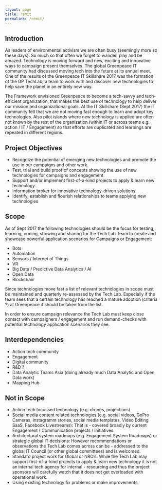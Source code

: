 ```yaml
---
layout: page
title: remit
permalink: /remit/
---
```

## Introduction

As leaders of environmental activism we are often busy (seemingly more so these days). So much so that often we forget to wander, play and be amazed. Technology is moving forward and new, exciting and innovative ways to campaign present themselves. The global Greenpeace IT community had discussed moving tech into the future at its annual meet. One of the results of the Greenpeace IT Skillshare 2017 was the formation of the GP TechLab; a team to work with and discover new technologies to help save the planet in an entirely new way.

The Framework envisioned Greenpeace to become a tech-savvy and tech-efficient organization, that makes the best use of technology to help deliver our mission and organizational goals. At the IT Skillshare (Sept 2017) the IT community felt that we are not moving fast enough to learn and adopt key technologies. Also pilot islands where new technology is applied are often not known by the rest of the organization (within IT or across teams e.g. action / IT / Engagement) so that efforts are duplicated and learnings are repeated in different regions.

## Project Objectives
- Recognize the potential of emerging new technologies and promote the use in our campaigns and other work.
- Test, trial and build proof of concepts showing the use of new technologies for campaigns and engagement. 
- Support and/or implement first-of-a-kind projects to apply & learn new technology.
- Information broker for innovative technology-driven solutions
- Identify, establish and flourish relationships to teams applying new technologies

## Scope
As of Sept 2017 the following technologies should be the focus for testing, learning,  coding, showing and sharing for the Tech Lab Team to create and showcase powerful application scenarios for Campaigns or Engagement: 
- Bots
- Automation
- Sensors / Internet of Things
- VR
- Big Data / Predictive Data Analytics / AI
- Open Data
- Blockchain

Since technologies move fast a list of relevant technologies in scope must be maintained and quarterly re-assessed by the Tech Lab. Especially if the team sees that a certain technology has reached a mature adoption (criteria ?) at Greenpeace it should be taken from the list.

In order to ensure campaign relevance the Tech Lab must keep close contact with campaigners / engagement and run demand-checks with potential technology application scenarios they see.

## Interdependencies

- Action tech community
- Engagement
- Digital community 
- R&D ?
- Data Analytic Teams Asia (doing already much Data Analytic and Open Data work)
- Mapping Hub

## Not in Scope

- Action tech focussed technology (e.g. drones, projections)
- Social media content related technologies (e.g. social videos, GoPro Cameras, instagramm stories, social media templates, Video Editing SaaS, Facebook Livestreams): That is - covered broadly by current Engagement / Communication projects / initiatives
- Architectural system roadmaps (e.g. Engagement System Roadmaps) or strategic global IT decisions: However recommendations or observations the Tech Lab comes across can be - addressed to the global IT Council (or other global committees) and is welcomed.
- Standard project work for Global or NRO’s: While the Tech Lab may support first-of-a-kind projects to apply & learn new technology it is not an internal tech agency for internal - resourcing and thus the project sponsors will carefully watch that it does not get overloaded with operational work. 
- Using existing technology fix problems or make improvements. 



